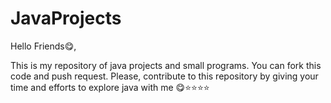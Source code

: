 # JavaProjects

Hello Friends😋,

This is my repository of java projects and small programs. You can fork this code and push request. Please, contribute to this repository by giving your time and efforts to explore java with me 😋⭐⭐⭐⭐
